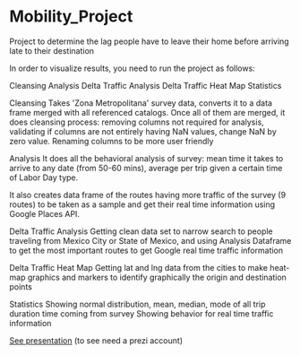 # Mobility_Project
Project to determine the lag people have to leave their home before arriving late to their destination

In order to visualize results, you need to run the project as follows:

Cleansing
Analysis
Delta Traffic Analysis
Delta Traffic Heat Map
Statistics

Cleansing
Takes 'Zona Metropolitana' survey data, converts it to a data frame merged with all referenced catalogs. Once all of them are merged, it does cleansing process: removing columns not required for analysis, validating if columns are not entirely having NaN values, change NaN by zero value.
Renaming columns to be more user friendly

Analysis
It does all the behavioral analysis of survey: mean time it takes to arrive to any date (from 50-60 mins), average per trip given a certain time of Labor Day type.

It also creates data frame of the routes having more traffic of the survey (9 routes) to be taken as a sample and get their real time information using Google Places API.

Delta Traffic Analysis
Getting clean data set to narrow search to people traveling from Mexico City or State of Mexico, and using Analysis Dataframe to get the most important routes to get Google real time traffic information

Delta Traffic Heat Map
Getting lat and lng data from the cities to make heat-map graphics and markers to identify graphically the origin and destination points

Statistics
Showing normal distribution, mean, median, mode of all trip duration time coming from survey
Showing behavior for real time traffic information

[See presentation](https://prezi.com/view/WgRzqczZ4qu9TYjAfyKt/) (to see need a prezi account)
 
